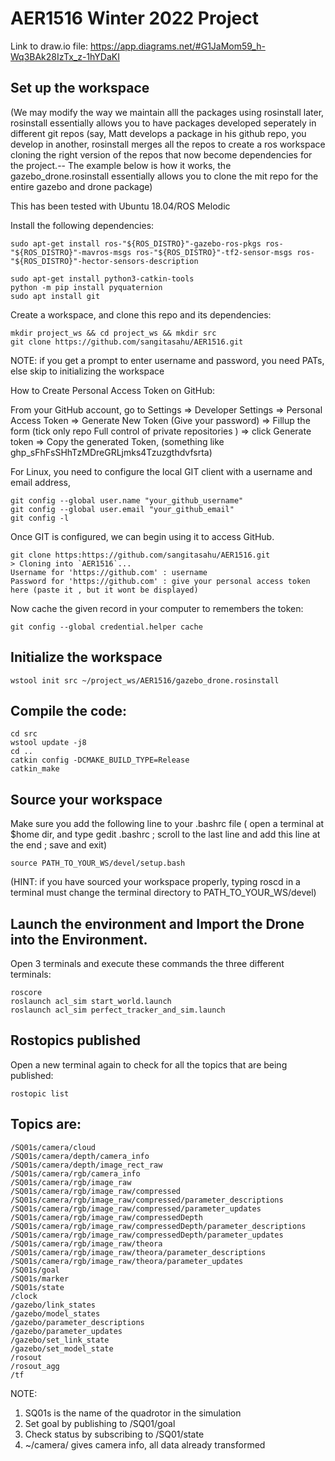 # AER1516 Winter 2022 Project

Link to draw.io file:   https://app.diagrams.net/#G1JaMom59_h-Wq3BAk28IzTx_z-1hYDaKI

## Set up the workspace
(We may modify the way we maintain alll the packages using rosinstall later, rosinstall essentially allows you to have packages developed seperately in different git repos (say, Matt develops a package in his github repo, you develop in another, rosinstall merges all the repos to create a ros workspace cloning the right version of the repos that now become dependencies for the project.-- The example below is how it works, the gazebo_drone.rosinstall essentially allows you to clone the mit repo for the entire gazebo and drone package)

This has been tested with Ubuntu 18.04/ROS Melodic

Install the following dependencies:
```
sudo apt-get install ros-"${ROS_DISTRO}"-gazebo-ros-pkgs ros-"${ROS_DISTRO}"-mavros-msgs ros-"${ROS_DISTRO}"-tf2-sensor-msgs ros-"${ROS_DISTRO}"-hector-sensors-description
```
```
sudo apt-get install python3-catkin-tools
python -m pip install pyquaternion
sudo apt install git

```
Create a workspace, and clone this repo and its dependencies:
```
mkdir project_ws && cd project_ws && mkdir src
git clone https://github.com/sangitasahu/AER1516.git
```
NOTE: if you get a prompt to enter username and password, you need PATs, else skip to initializing the workspace

How to Create Personal Access Token on GitHub:

From your GitHub account, go to Settings => Developer Settings => Personal Access Token => Generate New Token (Give your password) => Fillup the form (tick only repo Full control of private repositories ) => click Generate token => Copy the generated Token, (something like ghp_sFhFsSHhTzMDreGRLjmks4Tzuzgthdvfsrta)

For Linux, you need to configure the local GIT client with a username and email address,
```
git config --global user.name "your_github_username"
git config --global user.email "your_github_email"
git config -l
```
Once GIT is configured, we can begin using it to access GitHub.
```
git clone https:https://github.com/sangitasahu/AER1516.git 
> Cloning into `AER1516`...
Username for 'https://github.com' : username
Password for 'https://github.com' : give your personal access token here (paste it , but it wont be displayed)
```
Now cache the given record in your computer to remembers the token:
```
git config --global credential.helper cache
```

## Initialize the workspace
```
wstool init src ~/project_ws/AER1516/gazebo_drone.rosinstall
```

## Compile the code:
```
cd src
wstool update -j8
cd ..
catkin config -DCMAKE_BUILD_TYPE=Release
catkin_make
```
## Source your workspace
Make sure you add the following line to your .bashrc file
( open a terminal at $home dir, and type gedit .bashrc ; scroll to the last line and add this line at the end ; save and exit) 
```
source PATH_TO_YOUR_WS/devel/setup.bash
```
(HINT: if you have sourced your workspace properly, typing roscd in a terminal must change the terminal directory to PATH_TO_YOUR_WS/devel)

## Launch the environment and Import the Drone into the Environment. 

Open 3 terminals and execute these commands the three different terminals:
```
roscore
roslaunch acl_sim start_world.launch
roslaunch acl_sim perfect_tracker_and_sim.launch
```
## Rostopics published
Open a new terminal again to check for all the topics that are being published: 
```
rostopic list
```
## Topics are:
```
/SQ01s/camera/cloud
/SQ01s/camera/depth/camera_info
/SQ01s/camera/depth/image_rect_raw
/SQ01s/camera/rgb/camera_info
/SQ01s/camera/rgb/image_raw
/SQ01s/camera/rgb/image_raw/compressed
/SQ01s/camera/rgb/image_raw/compressed/parameter_descriptions
/SQ01s/camera/rgb/image_raw/compressed/parameter_updates
/SQ01s/camera/rgb/image_raw/compressedDepth
/SQ01s/camera/rgb/image_raw/compressedDepth/parameter_descriptions
/SQ01s/camera/rgb/image_raw/compressedDepth/parameter_updates
/SQ01s/camera/rgb/image_raw/theora
/SQ01s/camera/rgb/image_raw/theora/parameter_descriptions
/SQ01s/camera/rgb/image_raw/theora/parameter_updates
/SQ01s/goal
/SQ01s/marker
/SQ01s/state
/clock
/gazebo/link_states
/gazebo/model_states
/gazebo/parameter_descriptions
/gazebo/parameter_updates
/gazebo/set_link_state
/gazebo/set_model_state
/rosout
/rosout_agg
/tf
```
NOTE: 
1) SQ01s is the name of the quadrotor in the simulation
2) Set goal by publishing to /SQ01/goal
3) Check status by subscribing to /SQ01/state
4) ~/camera/ gives camera info, all data already transformed

